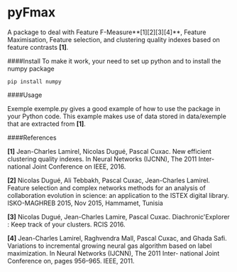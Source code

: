 # pyFmax
A package to deal with Feature F-Measure**[1][2][3][4]**, Feature Maximisation, Feature selection, and clustering quality indexes based on feature contrasts **[1]**.


####Install
To make it work, your need to set up python and to install the numpy package

    pip install numpy

####Usage

Exemple exemple.py gives a good example of how to use the package in your Python code.
This example makes use of data stored in data/exemple that are extracted from **[1]**.


####References

**[1]** Jean-Charles Lamirel, Nicolas Dugué, Pascal Cuxac. 
New efficient clustering quality indexes. 
In Neural Networks (IJCNN), The 2011 Inter- national Joint Conference on IEEE, 2016.

**[2]** Nicolas Dugué, Ali Tebbakh, Pascal Cuxac, Jean-Charles Lamirel. 
Feature selection and complex networks methods for an analysis of collaboration evolution in science: an application to the ISTEX digital library. 
ISKO-MAGHREB 2015, Nov 2015, Hammamet, Tunisia

**[3]** Nicolas Dugué, Jean-Charles Lamire, Pascal Cuxac. 
Diachronic'Explorer : Keep track of your clusters. 
RCIS 2016.

**[4]** Jean-Charles Lamirel, Raghvendra Mall, Pascal Cuxac, and Ghada Safi. 
Variations to incremental growing neural gas algorithm based on label maximization. 
In Neural Networks (IJCNN), The 2011 Inter- national Joint Conference on, pages 956–965. IEEE, 2011.
